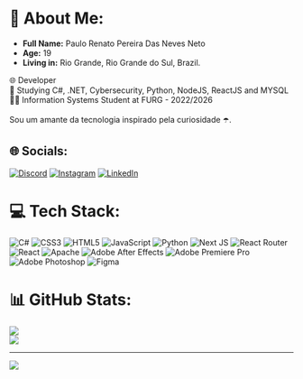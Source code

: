 # 💫 About  Me:

<ul> 
  <li><b>Full Name:</b> Paulo Renato Pereira Das Neves Neto</li>
  <li><b>Age:</b> 19</li>
  <li><b>Living in:</b> Rio Grande, Rio Grande do Sul, Brazil.</li>
</ul>
🌐 Developer<br>📖 Studying C#, .NET, Cybersecurity, Python, NodeJS, ReactJS and MYSQL<br>👨‍🎓 Information Systems Student at FURG - 2022/2026 <br><br>Sou um amante da tecnologia inspirado pela curiosidade ☂️.

## 🌐 Socials:
[![Discord](https://img.shields.io/badge/Discord-%237289DA.svg?logo=discord&logoColor=white)](htttps://discord.gg/seven.renato)  [![Instagram](https://img.shields.io/badge/Instagram-%23E4405F.svg?logo=Instagram&logoColor=white)](https://instagram.com/seven.renato) [![LinkedIn](https://img.shields.io/badge/LinkedIn-%230077B5.svg?logo=linkedin&logoColor=white)](https://linkedin.com/in//seven-renato)

# 💻 Tech Stack:
![C#](https://img.shields.io/badge/c%23-%23239120.svg?style=for-the-badge&logo=c-sharp&logoColor=white) ![CSS3](https://img.shields.io/badge/css3-%231572B6.svg?style=for-the-badge&logo=css3&logoColor=white) ![HTML5](https://img.shields.io/badge/html5-%23E34F26.svg?style=for-the-badge&logo=html5&logoColor=white) ![JavaScript](https://img.shields.io/badge/javascript-%23323330.svg?style=for-the-badge&logo=javascript&logoColor=%23F7DF1E) ![Python](https://img.shields.io/badge/python-3670A0?style=for-the-badge&logo=python&logoColor=ffdd54) ![Next JS](https://img.shields.io/badge/node.js-6DA55F?style=for-the-badge&logo=node.js&logoColor=white) ![React Router](https://img.shields.io/badge/React_Router-CA4245?style=for-the-badge&logo=react-router&logoColor=white) ![React](https://img.shields.io/badge/react-%2320232a.svg?style=for-the-badge&logo=react&logoColor=%2361DAFB) ![Apache](https://img.shields.io/badge/apache-%23D42029.svg?style=for-the-badge&logo=apache&logoColor=white) ![Adobe After Effects](https://img.shields.io/badge/Adobe%20After%20Effects-9999FF.svg?style=for-the-badge&logo=Adobe%20After%20Effects&logoColor=white) ![Adobe Premiere Pro](https://img.shields.io/badge/Adobe%20Premiere%20Pro-9999FF.svg?style=for-the-badge&logo=Adobe%20Premiere%20Pro&logoColor=white) ![Adobe Photoshop](https://img.shields.io/badge/adobephotoshop-%2331A8FF.svg?style=for-the-badge&logo=adobephotoshop&logoColor=white) 	![Figma](https://img.shields.io/badge/figma-%23F24E1E.svg?style=for-the-badge&logo=figma&logoColor=white)
# 📊 GitHub Stats:
![](https://github-readme-streak-stats.herokuapp.com/?user=seven-renato&theme=dark&hide_border=false)<br/>
![](https://github-readme-stats.vercel.app/api/top-langs/?username=seven-renato&theme=dark&hide=html,handlebars,scss,css,f_border=false&include_all_commits=false&count_private=false&layout=compact)

---
[![](https://visitcount.itsvg.in/api?id=seven-renato&icon=0&color=0)](https://visitcount.itsvg.in)

